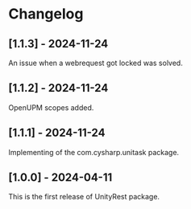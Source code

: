 # Changelog

## [1.1.3] - 2024-11-24
An issue when a webrequest got locked was solved.

## [1.1.2] - 2024-11-24
OpenUPM scopes added.

## [1.1.1] - 2024-11-24
Implementing of the com.cysharp.unitask package.

## [1.0.0] - 2024-04-11
This is the first release of UnityRest package.
